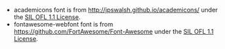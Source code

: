 * academicons font is from http://jpswalsh.github.io/academicons/ under the [SIL OFL 1.1 License](https://opensource.org/licenses/OFL-1.1).
* fontawesome-webfont font is from https://github.com/FortAwesome/Font-Awesome under the [SIL OFL 1.1 License](https://opensource.org/licenses/OFL-1.1).
